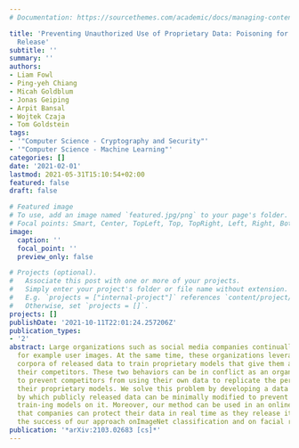 ```yaml
---
# Documentation: https://sourcethemes.com/academic/docs/managing-content/

title: 'Preventing Unauthorized Use of Proprietary Data: Poisoning for Secure Dataset
  Release'
subtitle: ''
summary: ''
authors:
- Liam Fowl
- Ping-yeh Chiang
- Micah Goldblum
- Jonas Geiping
- Arpit Bansal
- Wojtek Czaja
- Tom Goldstein
tags:
- '"Computer Science - Cryptography and Security"'
- '"Computer Science - Machine Learning"'
categories: []
date: '2021-02-01'
lastmod: 2021-05-31T15:10:54+02:00
featured: false
draft: false

# Featured image
# To use, add an image named `featured.jpg/png` to your page's folder.
# Focal points: Smart, Center, TopLeft, Top, TopRight, Left, Right, BottomLeft, Bottom, BottomRight.
image:
  caption: ''
  focal_point: ''
  preview_only: false

# Projects (optional).
#   Associate this post with one or more of your projects.
#   Simply enter your project's folder or file name without extension.
#   E.g. `projects = ["internal-project"]` references `content/project/deep-learning/index.md`.
#   Otherwise, set `projects = []`.
projects: []
publishDate: '2021-10-11T22:01:24.257206Z'
publication_types:
- '2'
abstract: Large organizations such as social media companies continually release data,
  for example user images. At the same time, these organizations leverage their massive
  corpora of released data to train proprietary models that give them an edge over
  their competitors. These two behaviors can be in conflict as an organization wants
  to prevent competitors from using their own data to replicate the performance of
  their proprietary models. We solve this problem by developing a data poisoning method
  by which publicly released data can be minimally modified to prevent others from
  train-ing models on it. Moreover, our method can be used in an online fashion so
  that companies can protect their data in real time as they release it.We demonstrate
  the success of our approach onImageNet classification and on facial recognition.
publication: '*arXiv:2103.02683 [cs]*'
---
```

